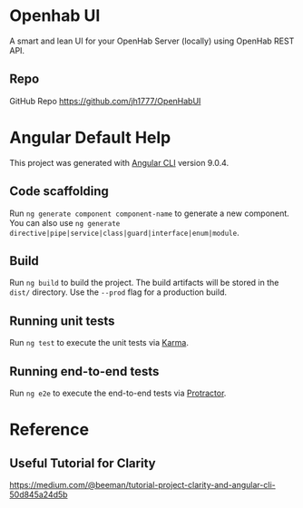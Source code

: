 # Openhab UI
A smart and lean UI for your OpenHab Server (locally) using OpenHab REST API.

## Repo
GitHub Repo
https://github.com/jh1777/OpenHabUI


# Angular Default Help

This project was generated with [Angular CLI](https://github.com/angular/angular-cli) version 9.0.4.

## Code scaffolding

Run `ng generate component component-name` to generate a new component. You can also use `ng generate directive|pipe|service|class|guard|interface|enum|module`.

## Build

Run `ng build` to build the project. The build artifacts will be stored in the `dist/` directory. Use the `--prod` flag for a production build.

## Running unit tests

Run `ng test` to execute the unit tests via [Karma](https://karma-runner.github.io).

## Running end-to-end tests

Run `ng e2e` to execute the end-to-end tests via [Protractor](http://www.protractortest.org/).

# Reference
## Useful Tutorial for Clarity
https://medium.com/@beeman/tutorial-project-clarity-and-angular-cli-50d845a24d5b